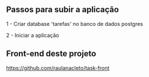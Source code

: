 ## Passos para subir a aplicação
1 - Criar database 'tarefas' no banco de dados postgres


2 - Iniciar a aplicação

## Front-end deste projeto
https://github.com/raulanacleto/task-front

